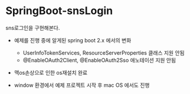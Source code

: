 # SpringBoot-snsLogin
sns로그인을 구현해본다.


* 예제를 진행 중에 알게된 spring boot 2.x 에서의 변화
  * UserInfoTokenServices, ResourceServerProperties 클래스 지원 안됨 
  * @EnableOAuth2Client, @EnableOAuth2Sso 애노테이션 지원 안됨 



* 맥os손상으로 인한 os재설치 완료
* window 환경에서 예제 프로젝트 시작 후 mac OS 에서도 진행

